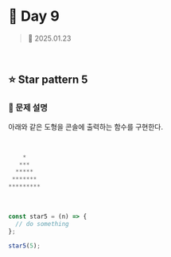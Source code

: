 # 🌻 Day 9

> 📅 2025.01.23

<br>

## ⭐ Star pattern 5

### 📍 문제 설명

아래와 같은 도형을 콘솔에 출력하는 함수를 구현한다.

<br>

```javascript
    *
   ***
  *****
 *******
*********
```

<br>

```javascript
const star5 = (n) => {
  // do something
};

star5(5);
```
